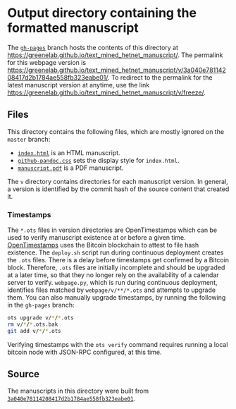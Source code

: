 # Output directory containing the formatted manuscript

The [`gh-pages`](https://github.com/greenelab/text_mined_hetnet_manuscript/tree/gh-pages) branch hosts the contents of this directory at https://greenelab.github.io/text_mined_hetnet_manuscript/.
The permalink for this webpage version is https://greenelab.github.io/text_mined_hetnet_manuscript/v/3a040e78114208417d2b1784ae558fb323eabe01/.
To redirect to the permalink for the latest manuscript version at anytime, use the link https://greenelab.github.io/text_mined_hetnet_manuscript/v/freeze/.

## Files

This directory contains the following files, which are mostly ignored on the `master` branch:

+ [`index.html`](index.html) is an HTML manuscript.
+ [`github-pandoc.css`](github-pandoc.css) sets the display style for `index.html`.
+ [`manuscript.pdf`](manuscript.pdf) is a PDF manuscript.

The `v` directory contains directories for each manuscript version.
In general, a version is identified by the commit hash of the source content that created it.

### Timestamps

The `*.ots` files in version directories are OpenTimestamps which can be used to verify manuscript existence at or before a given time.
[OpenTimestamps](https://opentimestamps.org/) uses the Bitcoin blockchain to attest to file hash existence.
The `deploy.sh` script run during continuous deployment creates the `.ots` files.
There is a delay before timestamps get confirmed by a Bitcoin block.
Therefore, `.ots` files are initially incomplete and should be upgraded at a later time, so that they no longer rely on the availability of a calendar server to verify.
`webpage.py`, which is run during continuous deployment, identifies files matched by `webpage/v/**/*.ots` and attempts to upgrade them.
You can also manually upgrade timestamps, by running the following in the `gh-pages` branch:

```sh
ots upgrade v/*/*.ots
rm v/*/*.ots.bak
git add v/*/*.ots
```

Verifying timestamps with the `ots verify` command requires running a local bitcoin node with JSON-RPC configured, at this time.

## Source

The manuscripts in this directory were built from
[`3a040e78114208417d2b1784ae558fb323eabe01`](https://github.com/greenelab/text_mined_hetnet_manuscript/commit/3a040e78114208417d2b1784ae558fb323eabe01).
